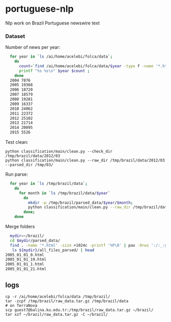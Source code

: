 # portuguese-nlp
Nlp work on Brazil Portuguese newswire text


### Dataset

Number of news per year:

```bash
  for year in `ls /ai/home/acelebi/folca/data`;
    do
      count=`find /ai/home/acelebi/folca/data/$year -type f -name '*.html' | wc -l` ;
      printf "%s %s\n" $year $count ;
    done
  2004 7876
  2005 19368
  2006 18720
  2007 18579
  2008 19281
  2009 16337
  2010 24062
  2011 22372
  2012 25102
  2013 21714
  2014 20095
  2015 5526
```

Test clean:

    python classification/main/clean.py --check_dir /tmp/brazil/data/2012/03
    python classification/main/clean.py --raw_dir /tmp/brazil/data/2012/03 --parsed_dir /tmp/03/
    

Run parse:

```bash
  for year in `ls /tmp/brazil/data`;
    do 
      for month in `ls /tmp/brazil/data/$year`
        do 
          mkdir -p /tmp/brazil/parsed_data/$year/$month; 
          python classification/main/clean.py --raw_dir /tmp/brazil/data/$year/$month --parsed_dir /tmp/brazil/parsed_data/$year/$month; 
        done; 
    done
```

Merge folders

```bash
  mydir=~/brazil/
  cd $mydir/parsed_data/
  find . -name '*.html' -size +1024c -printf '%P\0' | pax -0rws ':/:_:g' ${mydir}/all_files_parsed
   ls ${mydir}/all_files_parsed/ | head
2005_01_01_0.html
2005_01_01_19.html
2005_01_01_1.html
2005_01_01_21.html
```

## logs

    cp -r /ai/home/acelebi/folca/data /tmp/brazil/
    tar -zcpf /tmp/brazil/raw_data.tar.gz /tmp/brazil/data
    # on TerraNova
    scp guest7@balina.ku.edu.tr:/tmp/brazil/raw_data.tar.gz ~/brazil/
    tar xzf ~/brazil/raw_data.tar.gz -C ~/brazil/
    
